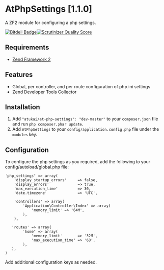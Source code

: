 # AtPhpSettings [1.1.0]

A ZF2 module for configuring a php settings.

[![Bitdeli Badge](https://d2weczhvl823v0.cloudfront.net/atukai/atphpsettings/trend.png)](https://bitdeli.com/free "Bitdeli Badge")[![Scrutinizer Quality Score](https://scrutinizer-ci.com/g/atukai/AtPhpSettings/badges/quality-score.png?s=08fae8e160eae4fc27ed99d6331c6cba6a24a406)](https://scrutinizer-ci.com/g/atukai/AtPhpSettings/)


## Requirements

* [Zend Framework 2](https://github.com/zendframework/zf2)

## Features

* Global, per controller, and per route configuration of php.ini settings
* Zend Developer Tools Collector

## Installation

 1. Add `"atukai/at-php-settings": "dev-master"` to your `composer.json` file and run `php composer.phar update`.
 2. Add `AtPhpSettings` to your `config/application.config.php` file under the `modules` key.

## Configuration

To configure the php settings as you required, add the following to your config/autoload/global.php file:

    'php_settings' => array(
        'display_startup_errors'     => false,
        'display_errors'             => true,
        'max_execution_time'         => 30,
        'date.timezone'              => 'UTC',

        'controllers' => array(
		    'Application\Controller\Index' => array(
			    'memory_limit' => '64M',
		    ),
	    ),

	   'routes' => array(
		    'home' => array(
			    'memory_limit'       => '32M',
			    'max_execution_time' => '60',
		    ),
	   ),
    )

Add additional configuration keys as needed.
